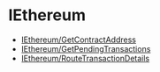 # IEthereum

* [IEthereum/GetContractAddress](IEthereum/GetContractAddress.md)
* [IEthereum/GetPendingTransactions](IEthereum/GetPendingTransactions.md)
* [IEthereum/RouteTransactionDetails](IEthereum/RouteTransactionDetails.md)